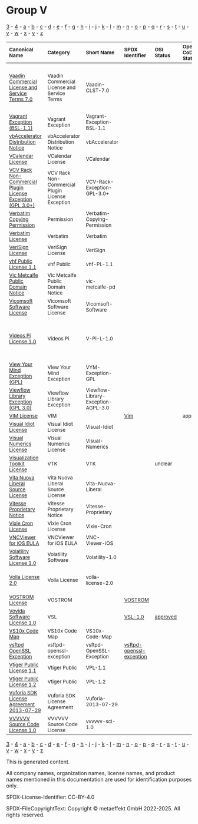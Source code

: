 # Group V

[3](../[3]/README.md) -
[4](../[4]/README.md) -
[a](../[a]/README.md) - 
[b](../[b]/README.md) - 
[c](../[c]/README.md) - 
[d](../[d]/README.md) - 
[e](../[e]/README.md) - 
[f](../[f]/README.md) - 
[g](../[g]/README.md) - 
[h](../[h]/README.md) - 
[i](../[i]/README.md) - 
[j](../[j]/README.md) - 
[k](../[k]/README.md) - 
[l](../[l]/README.md) - 
[m](../[m]/README.md) - 
[n](../[n]/README.md) - 
[o](../[o]/README.md) - 
[p](../[p]/README.md) - 
[q](../[q]/README.md) - 
[r](../[r]/README.md) - 
[s](../[s]/README.md) - 
[t](../[t]/README.md) - 
[u](../[u]/README.md) - 
[v](../[v]/README.md) - 
[w](../[w]/README.md) - 
[x](../[x]/README.md) - 
[y](../[y]/README.md) - 
[z](../[z]/README.md)

|<sup>Canonical Name</sup>|<sup>Category</sup>|<sup>Short Name</sup>|<sup>SPDX Identifier</sup>|<sup>OSI Status</sup>|<sup>Open CoDE Status</sup>|<sup>ScanCode</sup>|<sup>Matched ScanCode</sup>|<sup>Type</sup>|
| :-- | :-- | :-- | :-- | :-- | :-- | :-- | :-- | :-- |
|<sup><a name="Vaadin-Commercial-License-and-Service-Terms-7.0">[Vaadin Commercial License and Service Terms 7.0]([va]/Vaadin-Commercial-License-and-Service-Terms-7.0.yaml)</a></sup>|<sup>Vaadin Commercial License and Service Terms</sup>|<sup>Vaadin-CLST-7.0</sup>| | | | |<sup>[cve-tou](https://github.com/nexB/scancode-toolkit/blob/develop/src/licensedcode/data/licenses/cve-tou.LICENSE), [proprietary-license](https://github.com/nexB/scancode-toolkit/blob/develop/src/licensedcode/data/licenses/proprietary-license.LICENSE), [unknown-license-reference](https://github.com/nexB/scancode-toolkit/blob/develop/src/licensedcode/data/licenses/unknown-license-reference.LICENSE), [warranty-disclaimer](https://github.com/nexB/scancode-toolkit/blob/develop/src/licensedcode/data/licenses/warranty-disclaimer.LICENSE)</sup>|<sup>terms</sup>|
|<sup><a name="Vagrant-Exception-(BSL-1.1)">[Vagrant Exception (BSL-1.1)]([va]/Vagrant-Exception-(BSL-1.1).yaml)</a></sup>|<sup>Vagrant Exception</sup>|<sup>Vagrant-Exception-BSL-1.1</sup>| | | | |<sup>[mpl-2.0](https://github.com/nexB/scancode-toolkit/blob/develop/src/licensedcode/data/licenses/mpl-2.0.LICENSE)</sup>|<sup>exception</sup>|
|<sup><a name="vbAccelerator-Distribution-Notice">[vbAccelerator Distribution Notice]([vb]/vbAccelerator-Distribution-Notice.yaml)</a></sup>|<sup>vbAccelerator Distribution Notice</sup>|<sup>vbAccelerator</sup>| | | |<sup>[vbaccelerator](https://github.com/nexB/scancode-toolkit/blob/develop/src/licensedcode/data/licenses/vbaccelerator.LICENSE)</sup>|<sup>[vbaccelerator](https://github.com/nexB/scancode-toolkit/blob/develop/src/licensedcode/data/licenses/vbaccelerator.LICENSE)</sup>|<sup>terms</sup>|
|<sup><a name="VCalendar-License">[VCalendar License]([vc]/VCalendar-License.yaml)</a></sup>|<sup>VCalendar License</sup>|<sup>VCalendar</sup>| | | |<sup>[vcalendar](https://github.com/nexB/scancode-toolkit/blob/develop/src/licensedcode/data/licenses/vcalendar.LICENSE)</sup>|<sup>[vcalendar](https://github.com/nexB/scancode-toolkit/blob/develop/src/licensedcode/data/licenses/vcalendar.LICENSE)</sup>|<sup>terms</sup>|
|<sup><a name="VCV-Rack-Non-Commercial-Plugin-License-Exception-(GPL-3.0+)">[VCV Rack Non-Commercial Plugin License Exception (GPL 3.0+)]([vc]/VCV-Rack-Non-Commercial-Plugin-License-Exception-(GPL-3.0+).yaml)</a></sup>|<sup>VCV Rack Non-Commercial Plugin License Exception</sup>|<sup>VCV-Rack-Exception-GPL-3.0+</sup>| | | |<sup>[vcvrack-exception-to-gpl-3.0](https://github.com/nexB/scancode-toolkit/blob/develop/src/licensedcode/data/licenses/vcvrack-exception-to-gpl-3.0.LICENSE)</sup>|<sup>[vcvrack-exception-to-gpl-3.0](https://github.com/nexB/scancode-toolkit/blob/develop/src/licensedcode/data/licenses/vcvrack-exception-to-gpl-3.0.LICENSE)</sup>|<sup>exception</sup>|
|<sup><a name="Verbatim-Copying-Permission">[Verbatim Copying Permission]([ve]/Verbatim-Copying-Permission.yaml)</a></sup>|<sup>Permission</sup>|<sup>Verbatim-Copying-Permission</sup>| | | | |<sup>[other-permissive](https://github.com/nexB/scancode-toolkit/blob/develop/src/licensedcode/data/licenses/other-permissive.LICENSE)</sup>|<sup>terms</sup>|
|<sup><a name="Verbatim-License">[Verbatim License]([ve]/Verbatim-License.yaml)</a></sup>|<sup>Verbatim</sup>|<sup>Verbatim</sup>| | | |<sup>[verbatim-manual](https://github.com/nexB/scancode-toolkit/blob/develop/src/licensedcode/data/licenses/verbatim-manual.LICENSE)</sup>|<sup>[verbatim-manual](https://github.com/nexB/scancode-toolkit/blob/develop/src/licensedcode/data/licenses/verbatim-manual.LICENSE)</sup>|<sup>terms</sup>|
|<sup><a name="VeriSign-License">[VeriSign License]([ve]/VeriSign-License.yaml)</a></sup>|<sup>VeriSign License</sup>|<sup>VeriSign</sup>| | | |<sup>[verisign](https://github.com/nexB/scancode-toolkit/blob/develop/src/licensedcode/data/licenses/verisign.LICENSE)</sup>|<sup>[verisign](https://github.com/nexB/scancode-toolkit/blob/develop/src/licensedcode/data/licenses/verisign.LICENSE)</sup>|<sup>terms</sup>|
|<sup><a name="vhf-Public-License-1.1">[vhf Public License 1.1]([vh]/vhf-Public-License-1.1.yaml)</a></sup>|<sup>vhf Public</sup>|<sup>vhf-PL-1.1</sup>| | | |<sup>[vhfpl-1.1](https://github.com/nexB/scancode-toolkit/blob/develop/src/licensedcode/data/licenses/vhfpl-1.1.LICENSE)</sup>|<sup>[vhfpl-1.1](https://github.com/nexB/scancode-toolkit/blob/develop/src/licensedcode/data/licenses/vhfpl-1.1.LICENSE)</sup>|<sup>terms</sup>|
|<sup><a name="Vic-Metcalfe-Public-Domain-Notice">[Vic Metcalfe Public Domain Notice]([vi]/Vic-Metcalfe-Public-Domain-Notice.yaml)</a></sup>|<sup>Vic Metcalfe Public Domain Notice</sup>|<sup>vic-metcalfe-pd</sup>| | | |<sup>[vic-metcalfe-pd](https://github.com/nexB/scancode-toolkit/blob/develop/src/licensedcode/data/licenses/vic-metcalfe-pd.LICENSE)</sup>|<sup>[vic-metcalfe-pd](https://github.com/nexB/scancode-toolkit/blob/develop/src/licensedcode/data/licenses/vic-metcalfe-pd.LICENSE)</sup>|<sup>terms</sup>|
|<sup><a name="Vicomsoft-Software-License">[Vicomsoft Software License]([vi]/Vicomsoft-Software-License.yaml)</a></sup>|<sup>Vicomsoft Software License</sup>|<sup>Vicomsoft-Software</sup>| | | |<sup>[vicomsoft-software](https://github.com/nexB/scancode-toolkit/blob/develop/src/licensedcode/data/licenses/vicomsoft-software.LICENSE)</sup>|<sup>[vicomsoft-software](https://github.com/nexB/scancode-toolkit/blob/develop/src/licensedcode/data/licenses/vicomsoft-software.LICENSE)</sup>|<sup>terms</sup>|
|<sup><a name="Videos-Pi-License-1.0">[Videos Pi License 1.0]([vi]/Videos-Pi-License-1.0.yaml)</a></sup>|<sup>Videos Pi</sup>|<sup>V-Pi-L-1.0</sup>| | | | |<sup>[freebsd-boot](https://github.com/nexB/scancode-toolkit/blob/develop/src/licensedcode/data/licenses/freebsd-boot.LICENSE), [freetype](https://github.com/nexB/scancode-toolkit/blob/develop/src/licensedcode/data/licenses/freetype.LICENSE), [fsf-unlimited-no-warranty](https://github.com/nexB/scancode-toolkit/blob/develop/src/licensedcode/data/licenses/fsf-unlimited-no-warranty.LICENSE), [warranty-disclaimer](https://github.com/nexB/scancode-toolkit/blob/develop/src/licensedcode/data/licenses/warranty-disclaimer.LICENSE)</sup>|<sup>terms</sup>|
|<sup><a name="View-Your-Mind-Exception-(GPL)">[View Your Mind Exception (GPL)]([vi]/View-Your-Mind-Exception-(GPL).yaml)</a></sup>|<sup>View Your Mind Exception</sup>|<sup>VYM-Exception-GPL</sup>| | | | |<sup>[generic-exception](https://github.com/nexB/scancode-toolkit/blob/develop/src/licensedcode/data/licenses/generic-exception.LICENSE), [gpl-2.0](https://github.com/nexB/scancode-toolkit/blob/develop/src/licensedcode/data/licenses/gpl-2.0.LICENSE)</sup>|<sup>exception</sup>|
|<sup><a name="Viewflow-Library-Exception-(GPL-3.0)">[Viewflow Library Exception (GPL 3.0)]([vi]/Viewflow-Library-Exception-(GPL-3.0).yaml)</a></sup>|<sup>Viewflow Library Exception</sup>|<sup>Viewflow-Library-Exception-AGPL-3.0</sup>| | | |<sup>[viewflow-agpl-3.0-exception](https://github.com/nexB/scancode-toolkit/blob/develop/src/licensedcode/data/licenses/viewflow-agpl-3.0-exception.LICENSE)</sup>|<sup>[viewflow-agpl-3.0-exception](https://github.com/nexB/scancode-toolkit/blob/develop/src/licensedcode/data/licenses/viewflow-agpl-3.0-exception.LICENSE)</sup>|<sup>exception</sup>|
|<sup><a name="VIM-License">[VIM License]([vi]/VIM-License.yaml)</a></sup>|<sup>VIM</sup>|<sup> </sup>|<sup>[Vim](https://spdx.org/licenses/Vim.html)</sup>| |<sup>approved</sup>|<sup>[vim](https://github.com/nexB/scancode-toolkit/blob/develop/src/licensedcode/data/licenses/vim.LICENSE)</sup>|<sup>[vim](https://github.com/nexB/scancode-toolkit/blob/develop/src/licensedcode/data/licenses/vim.LICENSE)</sup>|<sup>terms</sup>|
|<sup><a name="Visual-Idiot-License">[Visual Idiot License]([vi]/Visual-Idiot-License.yaml)</a></sup>|<sup>Visual Idiot License</sup>|<sup>Visual-Idiot</sup>| | | |<sup>[visual-idiot](https://github.com/nexB/scancode-toolkit/blob/develop/src/licensedcode/data/licenses/visual-idiot.LICENSE)</sup>|<sup>[visual-idiot](https://github.com/nexB/scancode-toolkit/blob/develop/src/licensedcode/data/licenses/visual-idiot.LICENSE)</sup>|<sup>terms</sup>|
|<sup><a name="Visual-Numerics-License">[Visual Numerics License]([vi]/Visual-Numerics-License.yaml)</a></sup>|<sup>Visual Numerics License</sup>|<sup>Visual-Numerics</sup>| | | |<sup>[visual-numerics](https://github.com/nexB/scancode-toolkit/blob/develop/src/licensedcode/data/licenses/visual-numerics.LICENSE)</sup>|<sup>[visual-numerics](https://github.com/nexB/scancode-toolkit/blob/develop/src/licensedcode/data/licenses/visual-numerics.LICENSE)</sup>|<sup>terms</sup>|
|<sup><a name="Visualization-Toolkit-License">[Visualization Toolkit License]([vi]/Visualization-Toolkit-License.yaml)</a></sup>|<sup>VTK</sup>|<sup>VTK</sup>| |<sup>unclear</sup>| | |<sup>[bsd-new](https://github.com/nexB/scancode-toolkit/blob/develop/src/licensedcode/data/licenses/bsd-new.LICENSE)</sup>|<sup>terms</sup>|
|<sup><a name="Vita-Nuova-Liberal-Source-License">[Vita Nuova Liberal Source License]([vi]/Vita-Nuova-Liberal-Source-License.yaml)</a></sup>|<sup>Vita Nuova Liberal Source License</sup>|<sup>Vita-Nuova-Liberal</sup>| | | |<sup>[vita-nuova-liberal](https://github.com/nexB/scancode-toolkit/blob/develop/src/licensedcode/data/licenses/vita-nuova-liberal.LICENSE)</sup>|<sup>[vita-nuova-liberal](https://github.com/nexB/scancode-toolkit/blob/develop/src/licensedcode/data/licenses/vita-nuova-liberal.LICENSE)</sup>|<sup>terms</sup>|
|<sup><a name="Vitesse-Proprietary-Notice">[Vitesse Proprietary Notice]([vi]/Vitesse-Proprietary-Notice.yaml)</a></sup>|<sup>Vitesse Proprietary Notice</sup>|<sup>Vitesse-Proprietary</sup>| | | |<sup>[vitesse-prop](https://github.com/nexB/scancode-toolkit/blob/develop/src/licensedcode/data/licenses/vitesse-prop.LICENSE)</sup>|<sup>[vitesse-prop](https://github.com/nexB/scancode-toolkit/blob/develop/src/licensedcode/data/licenses/vitesse-prop.LICENSE)</sup>|<sup>terms</sup>|
|<sup><a name="Vixie-Cron-License">[Vixie Cron License]([vi]/Vixie-Cron-License.yaml)</a></sup>|<sup>Vixie Cron License</sup>|<sup>Vixie-Cron</sup>| | | |<sup>[vixie-cron](https://github.com/nexB/scancode-toolkit/blob/develop/src/licensedcode/data/licenses/vixie-cron.LICENSE)</sup>|<sup>[vixie-cron](https://github.com/nexB/scancode-toolkit/blob/develop/src/licensedcode/data/licenses/vixie-cron.LICENSE)</sup>|<sup>terms</sup>|
|<sup><a name="VNCViewer-for-iOS-EULA">[VNCViewer for iOS EULA]([vn]/VNCViewer-for-iOS-EULA.yaml)</a></sup>|<sup>VNCViewer for iOS EULA</sup>|<sup>VNC-Viewer-iOS</sup>| | | |<sup>[vnc-viewer-ios](https://github.com/nexB/scancode-toolkit/blob/develop/src/licensedcode/data/licenses/vnc-viewer-ios.LICENSE)</sup>|<sup>[vnc-viewer-ios](https://github.com/nexB/scancode-toolkit/blob/develop/src/licensedcode/data/licenses/vnc-viewer-ios.LICENSE)</sup>|<sup>terms</sup>|
|<sup><a name="Volatility-Software-License-1.0">[Volatility Software License 1.0]([vo]/Volatility-Software-License-1.0.yaml)</a></sup>|<sup>Volatility Software</sup>|<sup>Volatility-1.0</sup>| | | |<sup>[volatility-vsl-v1.0](https://github.com/nexB/scancode-toolkit/blob/develop/src/licensedcode/data/licenses/volatility-vsl-v1.0.LICENSE)</sup>|<sup>[volatility-vsl-v1.0](https://github.com/nexB/scancode-toolkit/blob/develop/src/licensedcode/data/licenses/volatility-vsl-v1.0.LICENSE)</sup>|<sup>terms</sup>|
|<sup><a name="Volla-License-2.0">[Volla License 2.0]([vo]/Volla-License-2.0.yaml)</a></sup>|<sup>Volla License</sup>|<sup>volla-license-2.0</sup>| | | | |<sup>[other-permissive](https://github.com/nexB/scancode-toolkit/blob/develop/src/licensedcode/data/licenses/other-permissive.LICENSE), [proprietary-license](https://github.com/nexB/scancode-toolkit/blob/develop/src/licensedcode/data/licenses/proprietary-license.LICENSE)</sup>|<sup>terms</sup>|
|<sup><a name="VOSTROM-License">[VOSTROM License]([vo]/VOSTROM-License.yaml)</a></sup>|<sup>VOSTROM</sup>|<sup> </sup>|<sup>[VOSTROM](https://spdx.org/licenses/VOSTROM.html)</sup>| | |<sup>[vostrom](https://github.com/nexB/scancode-toolkit/blob/develop/src/licensedcode/data/licenses/vostrom.LICENSE)</sup>|<sup>[vostrom](https://github.com/nexB/scancode-toolkit/blob/develop/src/licensedcode/data/licenses/vostrom.LICENSE)</sup>|<sup>terms</sup>|
|<sup><a name="Vovida-Software-License-1.0">[Vovida Software License 1.0]([vo]/Vovida-Software-License-1.0.yaml)</a></sup>|<sup>VSL</sup>|<sup> </sup>|<sup>[VSL-1.0](https://spdx.org/licenses/VSL-1.0.html)</sup>|<sup>[approved](https://opensource.org/licenses/?ls=VSL-1.0)</sup>| |<sup>[vsl-1.0](https://github.com/nexB/scancode-toolkit/blob/develop/src/licensedcode/data/licenses/vsl-1.0.LICENSE)</sup>|<sup>[vsl-1.0](https://github.com/nexB/scancode-toolkit/blob/develop/src/licensedcode/data/licenses/vsl-1.0.LICENSE)</sup>|<sup>terms</sup>|
|<sup><a name="VS10x-Code-Map">[VS10x Code Map]([vs]/VS10x-Code-Map.yaml)</a></sup>|<sup>VS10x Code Map</sup>|<sup>VS10x-Code-Map</sup>| | | |<sup>[vs10x-code-map](https://github.com/nexB/scancode-toolkit/blob/develop/src/licensedcode/data/licenses/vs10x-code-map.LICENSE)</sup>|<sup>[vs10x-code-map](https://github.com/nexB/scancode-toolkit/blob/develop/src/licensedcode/data/licenses/vs10x-code-map.LICENSE)</sup>|<sup>terms</sup>|
|<sup><a name="vsftpd-OpenSSL-Exception">[vsftpd OpenSSL Exception]([vs]/vsftpd-OpenSSL-Exception.yaml)</a></sup>|<sup>vsftpd-openssl-exception</sup>|<sup>vsftpd-OpenSSL-Exception</sup>|<sup>[vsftpd-openssl-exception](https://spdx.org/licenses/vsftpd-openssl-exception.html)</sup>| | |<sup>[vsftpd-openssl-exception](https://github.com/nexB/scancode-toolkit/blob/develop/src/licensedcode/data/licenses/vsftpd-openssl-exception.LICENSE)</sup>|<sup>[vsftpd-openssl-exception](https://github.com/nexB/scancode-toolkit/blob/develop/src/licensedcode/data/licenses/vsftpd-openssl-exception.LICENSE)</sup>|<sup>exception</sup>|
|<sup><a name="Vtiger-Public-License-1.1">[Vtiger Public License 1.1]([vt]/Vtiger-Public-License-1.1.yaml)</a></sup>|<sup>Vtiger Public</sup>|<sup>VPL-1.1</sup>| | | |<sup>[vpl-1.1](https://github.com/nexB/scancode-toolkit/blob/develop/src/licensedcode/data/licenses/vpl-1.1.LICENSE)</sup>|<sup>[vpl-1.1](https://github.com/nexB/scancode-toolkit/blob/develop/src/licensedcode/data/licenses/vpl-1.1.LICENSE)</sup>|<sup>terms</sup>|
|<sup><a name="Vtiger-Public-License-1.2">[Vtiger Public License 1.2]([vt]/Vtiger-Public-License-1.2.yaml)</a></sup>|<sup>Vtiger Public</sup>|<sup>VPL-1.2</sup>| | | |<sup>[vpl-1.2](https://github.com/nexB/scancode-toolkit/blob/develop/src/licensedcode/data/licenses/vpl-1.2.LICENSE)</sup>|<sup>[vpl-1.2](https://github.com/nexB/scancode-toolkit/blob/develop/src/licensedcode/data/licenses/vpl-1.2.LICENSE)</sup>|<sup>terms</sup>|
|<sup><a name="Vuforia-SDK-License-Agreement-2013-07-29">[Vuforia SDK License Agreement 2013-07-29]([vu]/Vuforia-SDK-License-Agreement-2013-07-29.yaml)</a></sup>|<sup>Vuforia SDK License Agreement</sup>|<sup>Vuforia-2013-07-29</sup>| | | |<sup>[vuforia-2013-07-29](https://github.com/nexB/scancode-toolkit/blob/develop/src/licensedcode/data/licenses/vuforia-2013-07-29.LICENSE)</sup>|<sup>[vuforia-2013-07-29](https://github.com/nexB/scancode-toolkit/blob/develop/src/licensedcode/data/licenses/vuforia-2013-07-29.LICENSE)</sup>|<sup>terms</sup>|
|<sup><a name="VVVVVV-Source-Code-License-1.0">[VVVVVV Source Code License 1.0]([vv]/VVVVVV-Source-Code-License-1.0.yaml)</a></sup>|<sup>VVVVVV Source Code License</sup>|<sup>vvvvvv-scl-1.0</sup>| | | |<sup>[vvvvvv-scl-1.0](https://github.com/nexB/scancode-toolkit/blob/develop/src/licensedcode/data/licenses/vvvvvv-scl-1.0.LICENSE)</sup>|<sup>[vvvvvv-scl-1.0](https://github.com/nexB/scancode-toolkit/blob/develop/src/licensedcode/data/licenses/vvvvvv-scl-1.0.LICENSE)</sup>|<sup>terms</sup>|

[3](../[3]/README.md) -
[4](../[4]/README.md) -
[a](../[a]/README.md) - 
[b](../[b]/README.md) - 
[c](../[c]/README.md) - 
[d](../[d]/README.md) - 
[e](../[e]/README.md) - 
[f](../[f]/README.md) - 
[g](../[g]/README.md) - 
[h](../[h]/README.md) - 
[i](../[i]/README.md) - 
[j](../[j]/README.md) - 
[k](../[k]/README.md) - 
[l](../[l]/README.md) - 
[m](../[m]/README.md) - 
[n](../[n]/README.md) - 
[o](../[o]/README.md) - 
[p](../[p]/README.md) - 
[q](../[q]/README.md) - 
[r](../[r]/README.md) - 
[s](../[s]/README.md) - 
[t](../[t]/README.md) - 
[u](../[u]/README.md) - 
[v](../[v]/README.md) - 
[w](../[w]/README.md) - 
[x](../[x]/README.md) - 
[y](../[y]/README.md) - 
[z](../[z]/README.md)


This is generated content.

All company names, organization names, license names, and product names mentioned in this documentation are used for identification purposes only.

SPDX-License-Identifier: CC-BY-4.0

SPDX-FileCopyrightText: Copyright © metaeffekt GmbH 2022-2025. All rights reserved.
